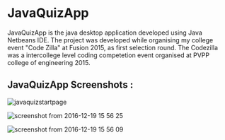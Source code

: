 # JavaQuizApp
  JavaQuizApp is the java desktop application developed using Java Netbeans IDE. The project was developed while organising my college event "Code Zilla" at Fusion 2015, as first selection round. The Codezilla was a intercollege level coding competetion event organised at PVPP college of engineering 2015. 
  
## JavaQuizApp Screenshots :

![javaquizstartpage](https://cloud.githubusercontent.com/assets/11054880/21309473/8a60c178-c604-11e6-9562-ddbd84baa0cc.png)

![screenshot from 2016-12-19 15 56 25](https://cloud.githubusercontent.com/assets/11054880/21309474/8a612f8c-c604-11e6-9983-8475413df1d1.png)

![screenshot from 2016-12-19 15 56 09](https://cloud.githubusercontent.com/assets/11054880/21309475/8a619b52-c604-11e6-8f54-526ec98cead8.png)


